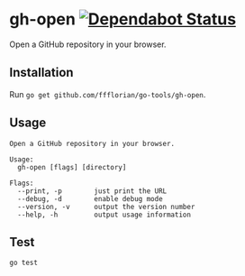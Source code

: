 # gh-open [![Dependabot Status](https://api.dependabot.com/badges/status?host=github&repo=ffflorian/go-tools)](https://dependabot.com)

Open a GitHub repository in your browser.

## Installation

Run `go get github.com/ffflorian/go-tools/gh-open`.

## Usage

```
Open a GitHub repository in your browser.

Usage:
  gh-open [flags] [directory]

Flags:
  --print, -p        just print the URL
  --debug, -d        enable debug mode
  --version, -v      output the version number
  --help, -h         output usage information
```

## Test

```
go test
```
